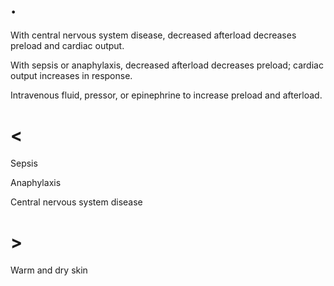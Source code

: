 # .

With central nervous system disease, decreased afterload decreases preload and cardiac output.

With sepsis or anaphylaxis, decreased afterload decreases preload; cardiac output increases in response.

Intravenous fluid, pressor, or epinephrine to increase preload and afterload.

# <

Sepsis

Anaphylaxis

Central nervous system disease

# > 

Warm and dry skin
